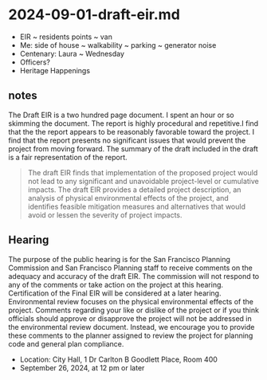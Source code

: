 # 2024-09-01-draft-eir.md

* EIR ~ residents points ~ van
* Me: side of house ~ walkability ~ parking ~ generator noise
* Centenary: Laura ~ Wednesday
* Officers?
* Heritage Happenings

## notes

The Draft EIR is a two hundred page document. I spent an hour or so skimming the document. The report is highly procedural and repetitive.I find that the the report appears to be reasonably favorable toward the project. I find that the report presents no significant issues that would prevent the project from moving forward. The summary of the draft included in the draft is a fair representation of the report.

>The draft EIR finds that implementation of the proposed project would not lead to any significant and unavoidable project-level or cumulative impacts. The draft EIR provides a detailed project description, an analysis of physical environmental effects of the project, and identifies feasible mitigation measures and alternatives that would avoid or lessen the severity of project impacts.

## Hearing

The purpose of the public hearing is for the San Francisco Planning Commission and San Francisco Planning staff to receive comments on the adequacy and accuracy of the draft EIR. The commission will not respond
to any of the comments or take action on the project at this hearing. Certification of the Final EIR will be considered at a later hearing. Environmental review focuses on the physical environmental effects of the project. Comments regarding your like or dislike of the project or if you think officials should approve or disapprove the project will not be addressed in the environmental review document. Instead, we encourage you to provide these comments to the planner assigned to review the project for planning code and general plan compliance.

* Location: City Hall, 1 Dr Carlton B Goodlett Place, Room 400
* September 26, 2024, at 12 pm or later
